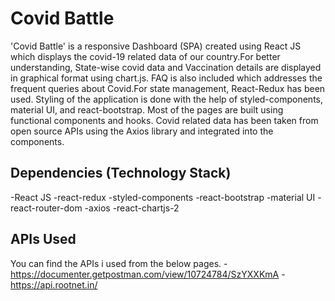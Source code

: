 # Covid Battle

'Covid Battle' is a responsive Dashboard (SPA) created using React JS which displays the covid-19 related data of our country.For better understanding, State-wise covid data and Vaccination details are displayed in graphical format using chart.js. FAQ is also included which addresses the frequent queries about Covid.For state management, React-Redux has been used. Styling of the application is done with the help of styled-components, material UI, and react-bootstrap. Most of the pages are built using functional components and hooks. Covid related data has been taken from open source APIs using the Axios library and integrated into the components.

## Dependencies (Technology Stack)

-React JS
-react-redux
-styled-components
-react-bootstrap
-material UI
-react-router-dom
-axios
-react-chartjs-2

## APIs Used

You can find the APIs i used from the below pages. -https://documenter.getpostman.com/view/10724784/SzYXXKmA -https://api.rootnet.in/
